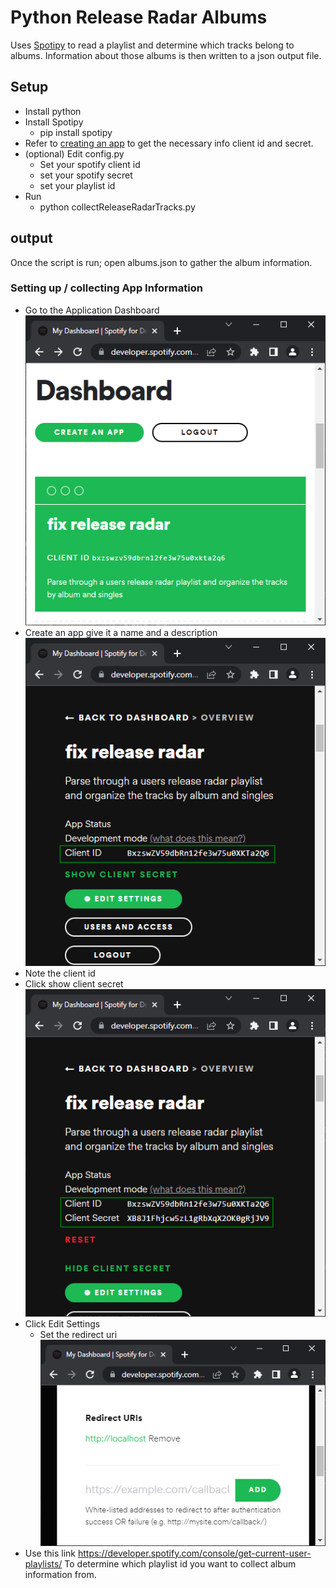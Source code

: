 # Python Release Radar Albums

Uses [Spotipy](https://spotipy.readthedocs.io/en/2.19.0/) to read a playlist and determine which tracks belong to albums.
Information about those albums is then written to a json output file.

## Setup
* Install python
* Install Spotipy
  * pip install spotipy
* Refer to [creating an app](https://developer.spotify.com/documentation/general/guides/authorization/app-settings/) to get the necessary info client id and secret.
* (optional) Edit config.py
  * Set your spotify client id
  * set your spotify secret
  * set your playlist id
* Run
  * python collectReleaseRadarTracks.py

## output
Once the script is run; open albums.json to gather the album information.

### Setting up / collecting App Information
 * Go to the Application Dashboard
 ![](images/01.png)
 * Create an app give it a name and a description
 ![](images/02.png)
 * Note the client id
 * Click show client secret
![](images/03.png)
* Click Edit Settings
  * Set the redirect uri
![](images/04.png)
* Use this link https://developer.spotify.com/console/get-current-user-playlists/ To determine which playlist id you want to collect album information from. 
